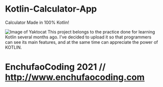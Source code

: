 # Kotlin-Calculator-App
 Calculator Made in 100% Kotlin!
 
 
![Image of Yaktocat](https://octodex.github.com/images/yaktocat.png)
This project belongs to the practice done for learning Kotlin several months ago.
I've decided to upload it so that programmers can see its main features, and at the same time can appreciate the power of KOTLIN.

# EnchufaoCoding 2021 // http://www.enchufaocoding.com
